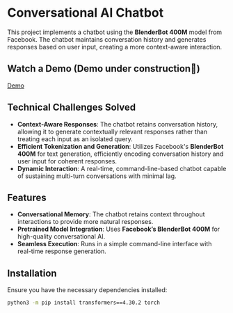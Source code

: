 # Conversational AI Chatbot

This project implements a chatbot using the **BlenderBot 400M** model from Facebook. The chatbot maintains conversation history and generates responses based on user input, creating a more context-aware interaction.

## Watch a Demo (Demo under construction🚧)
[Demo](#)  <!-- Replace with actual demo link when available -->

## Technical Challenges Solved
- **Context-Aware Responses**: The chatbot retains conversation history, allowing it to generate contextually relevant responses rather than treating each input as an isolated query.
- **Efficient Tokenization and Generation**: Utilizes Facebook's **BlenderBot 400M** for text generation, efficiently encoding conversation history and user input for coherent responses.
- **Dynamic Interaction**: A real-time, command-line-based chatbot capable of sustaining multi-turn conversations with minimal lag.

## Features
- **Conversational Memory**: The chatbot retains context throughout interactions to provide more natural responses.
- **Pretrained Model Integration**: Uses **Facebook’s BlenderBot 400M** for high-quality conversational AI.
- **Seamless Execution**: Runs in a simple command-line interface with real-time response generation.

## Installation
Ensure you have the necessary dependencies installed:

```bash
python3 -m pip install transformers==4.30.2 torch
